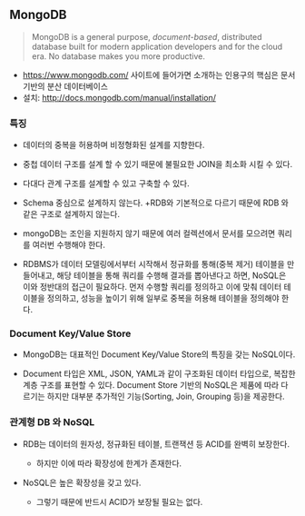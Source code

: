 

## MongoDB

> MongoDB is a general purpose, *document-based*, distributed database built for modern application developers and for the cloud era. No database makes you more productive.
  
 - https://www.mongodb.com/ 사이트에 들어가면 소개하는 인용구의 핵심은 문서 기반의 분산 데이터베이스 
 - 설치:  http://docs.mongodb.com/manual/installation/


### 특징

- 데이터의 중복을 허용하며 비정형화된 설계를 지향한다.

- 중첩 데이터 구조를 설계 할 수 있기 때문에 불필요한 JOIN을 최소화 시킬 수 있다.

- 다대다 관계 구조를 설계할 수 있고 구축할 수 있다.

-  Schema 중심으로 설계하지 않는다.
    +RDB와 기본적으로 다르기 때문에 RDB 와 같은 구조로 설계하지 않는다.

- mongoDB는 조인을 지원하지 않기 때문에 여러 컬렉션에서 문서를 모으려면 쿼리를 여러번 수행해야 한다.

- RDBMS가 데이터 모델링에서부터 시작해서 정규화를 통해(중복 제거) 테이블을 만들어내고, 해당 테이블을 통해 쿼리를 수행해 결과를 뽑아낸다고 하면, NoSQL은 이와 정반대의 접근이 필요하다. 먼저 수행할 쿼리를 정의하고 이에 맞춰 데이터 테이블을 정의하고, 성능을 높이기 위해 일부로 중복을 허용해 테이블을 정의해야 한다.
    


### Document Key/Value Store

- MongoDB는 대표적인 Document Key/Value Store의 특징을 갖는 NoSQL이다.

- Document 타입은 XML, JSON, YAML과 같이 구조화된 데이터 타입으로, 복잡한 계층 구조를 표현할 수 있다. Document Store 기반의 NoSQL은 제품에 따라 다르기는 하지만 대부분 추가적인 기능(Sorting, Join, Grouping 등)을 제공한다.


### 관계형 DB 와 NoSQL

- RDB는 데이터의 원자성, 정규화된 테이블, 트랜잭션 등 ACID를 완벽히 보장한다.
    + 하지만 이에 따라 확장성에 한계가 존재한다.

- NoSQL은 높은 확장성을 갖고 있다.
    + 그렇기 때문에 반드시 ACID가 보장될 필요는 없다.









    
     


